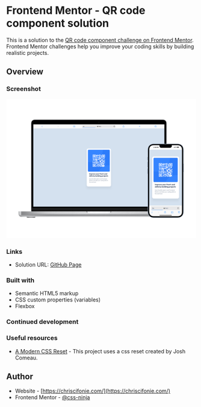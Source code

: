 # Frontend Mentor - QR code component solution

This is a solution to the [QR code component challenge on Frontend Mentor](https://www.frontendmentor.io/challenges/qr-code-component-iux_sIO_H). Frontend Mentor challenges help you improve your coding skills by building realistic projects. 

## Overview

### Screenshot

![](qr_code_screenshot.png)

### Links

- Solution URL: [GitHub Page](https://css-ninja.github.io/qr-code-component-main/)


### Built with

- Semantic HTML5 markup
- CSS custom properties (variables)
- Flexbox

### Continued development

### Useful resources

- [A Modern CSS Reset](https://www.joshwcomeau.com/css/custom-css-reset/) - This project uses a css reset created by Josh Comeau.

## Author

- Website - [https://chriscifonie.com/](https://chriscifonie.com/)
- Frontend Mentor - [@css-ninja](https://www.frontendmentor.io/profile/css-ninja)
